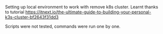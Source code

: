 Setting up local environment to work with remove k8s cluster.
Learnt thanks to tutorial https://itnext.io/the-ultimate-guide-to-building-your-personal-k3s-cluster-bf2643f31dd3

Scripts were not tested, commands were run one by one. 
